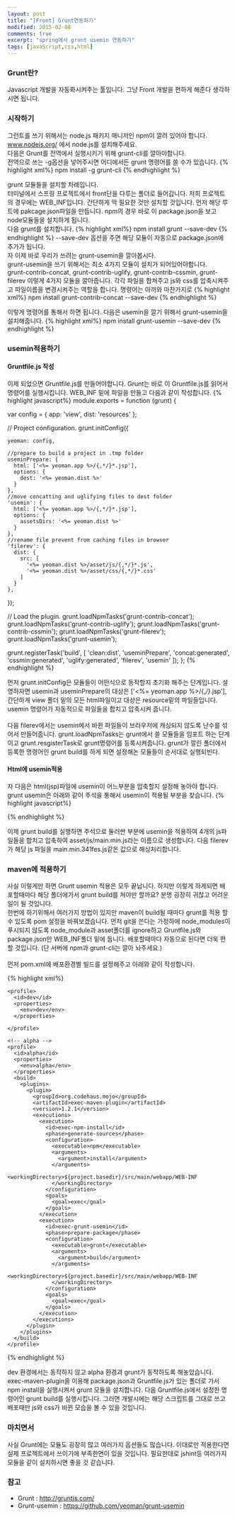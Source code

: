 ```yaml
---
layout: post
title: "[Front] Grunt연동하기"
modified: 2015-02-08
comments: true
excerpt: "spring에서 grunt usemin 연동하기"
tags: [javaScript,css,html]
---
```

### Grunt란?
Javascript 개발을 자동화시켜주는 툴입니다. 그냥 Front 개발을 편하게 해준다 생각하시면 됩니다.

### 시작하기 
그런트를 쓰기 위해서는 node.js 패키지 매니저인 npm이 깔려 있어야 합니다. <br />
www.nodejs.org/ 에서 node.js를 설치해주세요. <br />
다음은 Grunt를 전역에서 실행시키기 위해 grunt-cli를 깔아야합니다.<br />
전역으로 쓰는 -g옵션을 넣어주시면 어디에서든 grunt 명령어를 쓸 수가 있습니다.
{% highlight xml%}
npm install -g grunt-cli
{% endhighlight %}

grunt 모듈들을 설치할 차례입니다. <br /> 터미널에서 스프링 프로젝트에서 front단을 다루는 폴더로 들어갑니다.
저희 프로젝트의 경우에는 WEB_INF입니다. 간단하게 딱 필요한 것만 설치할 것입니다.
먼저 해당 루트에 pakcage.json파일을 만듭니다. 
npm의 경우 바로 이 package.json을 보고 node모듈들을 설치하게 됩니다.<br />
다음 grunt를 설치합니다. 
{% highlight xml%}
npm install grunt --save-dev
{% endhighlight %}
--save-dev 옵션을 주면 해당 모듈이 자동으로 package.json에 추가가 됩니다.<br />
자 이제 바로 우리가 쓰려는 grunt-usemin을 깔아봅시다. <br />
grunt-usemin을 쓰기 위해서는 최소 4가지 모듈이 설치가 되어있어야합니다.<br />
grunt-contrib-concat, grunt-contrib-uglify, grunt-contrib-cssmin, grunt-filerev
이렇게 4가지 모듈을 깔아줍니다. 
각각 파일을 합쳐주고 js와 css를 압축시켜주고 파일이름을 변경시켜주는 역할을 합니다.
명령어는 아까와 마찬가지로
{% highlight xml%}
npm install grunt-contrib-concat --save-dev
{% endhighlight %}

이렇게 명령어를 통해서 하면 됩니다. 다음은 usemin을 깔기 위해서 grunt-usemin을 설치해줍니다.
{% highlight xml%}
npm install grunt-usemin --save-dev
{% endhighlight %}

### usemin적용하기

#### Gruntfile.js 작성 
이제 되었으면 Gruntfile.js를 만들어야합니다.
Grunt는 바로 이 Gruntfile.js를 읽어서 명령어를 실행시킵니다.
WEB_INF 밑에 파일을 만들고 다음과 같이 작성합니다.
{% highlight javascript%}
module.exports = function (grunt) {

  var config = {
    app: 'view',
    dist: 'resources'
  };

  // Project configuration.
  grunt.initConfig({

    yeoman: config,

    //prepare to build a project in .tmp folder
    useminPrepare: {
      html: ['<%= yeoman.app %>/{,*/}*.jsp'],
      options: {
        dest: '<%= yeoman.dist %>'
      }
    },
    //move concatting and uglifying files to dest folder
    'usemin': {
      html: ['<%= yeoman.app %>/{,*/}*.jsp'],
      options: {
        assetsDirs: '<%= yeoman.dist %>'
      }
    },
    //rename file prevent from caching files in browser
    'filerev': {
      dist: {
        src: [
          '<%= yeoman.dist %>/asset/js/{,*/}*.js',
          '<%= yeoman.dist %>/asset/css/{,*/}*.css'
        ]
      }
    },
  });

  // Load the plugin.
  grunt.loadNpmTasks('grunt-contrib-concat');
  grunt.loadNpmTasks('grunt-contrib-uglify');
  grunt.loadNpmTasks('grunt-contrib-cssmin');
  grunt.loadNpmTasks('grunt-filerev');
  grunt.loadNpmTasks('grunt-usemin');

  grunt.registerTask('build', [
    'clean:dist',
    'useminPrepare',
    'concat:generated',
    'cssmin:generated',
    'uglify:generated',
    'filerev',
    'usemin'
  ]);
};
 {% endhighlight %}


먼저 grunt.initConfig은 모듈들이 어떤식으로 동작할지 초기화 해주는 단계입니다. 설명하자면 
usemin과 useminPrepare의 대상은 ['<%= yeoman.app %>/{,*/}*.jsp'], 
간단하게 view 폴더 밑의 모든 html파일이고 대상은 resource밑의 파일들입니다. usemin 명령어가 자동적으로 파일들을 합치고 압축시켜 줍니다. <br/><br/>
다음 filerev에서는 usemin에서 바뀐 파일들이 브라우저에 캐싱되지 않도록 난수를 섞어서 만들어줍니다.
grunt.loadNpmTasks는 grunt에서 쓸 모듈들을 임포트 하는 단계이고 grunt.resgisterTask로 grunt명령어를 등록시켜줍니다.
grunt가 깔린 폴더에서 등록한 명령어인 grunt build를 하게 되면 설정해논 모듈들이 순서대로 실행되빈다. 

#### Html에 usemin적용 
자 다음은 html(jsp)파일에 usemin이 어느부분을 압축할지 설정해 놓아야 합니다.
grunt usemin은 아래와 같이 주석을 통해서 usemin이 적용될 부분을 찾습니다.
{% highlight javascript%}
<!-- build:js(.) /asset/js/main.min.js -->
<script src="/resources/js/component/a.js"></script>
<script src="/resources/js/component/b.js"></script>
<script src="/resources/js/component/c.js"></script>
<script src="/resources/js/ui/d.js"></script>
<!-- endbuild -->
{% endhighlight %}

이제 grunt build를 실행하면 
주석으로 둘러싼 부분에 usemin을 적용하여 4개의 js파일들을 합치고 압축하여
asset/js/main.min.js라는 이름으로 생성합니다. 
다음 filerev가 해당 js 파일을 main.min.341fes.js같은 값으로 해싱처리합니다.


### maven에 적용하기 

사실 이렇게만 하면 Grunt usemin 적용은 모두 끝납니다. 하지만 이렇게 하게되면 배포할때마다 해당 폴더에가서 grunt build를 쳐야만 할까요? 분명 굉장히 귀찮고 어려운 일이 될 것입니다. <br/>
한번에 하기위해서 여러가지 방법이 있지만 maven이 build될 때마다 grunt를 적용 할 수 있도록 pom 설정을 바꿔보겠습니다.
먼저 git을 쓴다는 가정하에 node_modules이 푸시되지 않도록 node_module과 asset폴더를 ignore하고
Gruntfile.js와 package.json만 WEB_INF폴더 밑에 둡니다. 
배포할때마다 자동으로 된다면 더욱 편할 것입니다.
(단 서버에 npm과 grunt-cli는 깔아 놔주세요.)
<br /><br />
먼저 pom.xml에 배포환경별 빌드를 설정해주고 아래와 같이 작성합니다.

{% highlight xml%}
<!-- dev -->
    <profile>
      <id>dev</id>
      <properties>
        <env>dev</env>
      </properties>

    </profile>

    <!-- alpha -->
    <profile>
      <id>alpha</id>
      <properties>
        <env>alpha</env>
      </properties>
      <build>
        <plugins>
          <plugin>
            <groupId>org.codehaus.mojo</groupId>
            <artifactId>exec-maven-plugin</artifactId>
            <version>1.2.1</version>
            <executions>
              <execution>
                <id>exec-npm-install</id>
                <phase>generate-sources</phase>
                <configuration>
                  <executable>npm</executable>
                  <arguments>
                    <argument>install</argument>
                  </arguments>
                  <workingDirectory>${project.basedir}/src/main/webapp/WEB-INF
                  </workingDirectory>
                </configuration>
                <goals>
                  <goal>exec</goal>
                </goals>
              </execution>
              <execution>
                <id>exec-grunt-usemin</id>
                <phase>prepare-package</phase>
                <configuration>
                  <executable>grunt</executable>
                  <arguments>
                    <argument>build</argument>
                  </arguments>
                  <workingDirectory>${project.basedir}/src/main/webapp/WEB-INF
                  </workingDirectory>
                </configuration>
                <goals>
                  <goal>exec</goal>
                </goals>
              </execution>
            </executions>
          </plugin>
        </plugins>
      </build>
    </profile>
{% endhighlight %}



dev 환경에서는 동작하지 않고 alpha 환경과 grunt가 동작하도록 해놓았습니다.
exec-maven-plugin을 이용해 package.json과 Gruntfile.js가 있는 폴더로 가서 npm install을 실행시켜서 grunt 모듈을 설치합니다. 
다음 Gruntfile.js에서 설정한 명령어인 grunt build를 실행시킵니다.
그러면 개발시에는 해당 스크립트를 그대로 쓰고 배포때만 js와 css가 바뀐 모습을 볼 수 있을 것입니다. 

### 마치면서
사실 Grunt에는 모듈도 굉장히 많고 여러가지 옵션들도 많습니다. 이대로만 적용한다면 실제 프로젝트에서 쓰이기에 부족한면이 있을 것입니다.
필요한데로 jshint등 여러가지 모듈을 같이 설치하시면 좋을 것 같습니다. 

### 참고 
* Grunt : http://gruntjs.com/
* Grunt-usemin : https://github.com/yeoman/grunt-usemin
 



